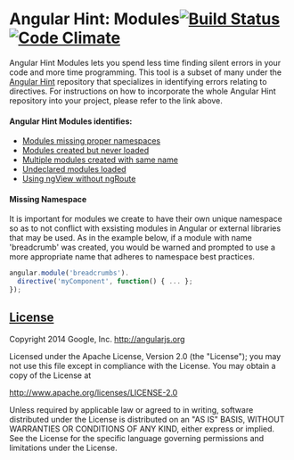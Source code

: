 Angular Hint: Modules[![Build Status](https://travis-ci.org/angular/angular-hint-modules.svg?branch=master)](https://travis-ci.org/angular/angular-hint-modules)[![Code Climate](https://codeclimate.com/github/angular/angular-hint-modules.png)](https://codeclimate.com/github/angular/angular-hint-modules)
===================

Angular Hint Modules lets you spend less time finding silent errors in your code and more time programming. This tool is a subset of many under the [Angular Hint](https://github.com/angular/angular-hint) repository that specializes in identifying errors relating to directives. For instructions on how to incorporate the whole Angular Hint repository into your project, please refer to the link above.

#### Angular Hint Modules identifies:
  - [Modules missing proper namespaces](#missing-namespace)
  - [Modules created but never loaded](#misspelled-directives-and-attributes)
  - [Multiple modules created with same name](#missing-required-attributes)
  - [Undeclared modules loaded](#misspelled-directives-and-attributes)
  - [Using ngView without ngRoute](#following-restrict-property)

#### Missing Namespace
It is important for modules we create to have their own unique namespace so as to not conflict with exsisting modules in Angular or external libraries that may be used. As in the example below, if a module with name 'breadcrumb' was created, you would be warned and prompted to use a more appropriate name that adheres to namespace best practices.
```javascript
angular.module('breadcrumbs').
  directive('myComponent', function() { ... };
});
```
## [License](LICENSE)

Copyright 2014 Google, Inc. http://angularjs.org

Licensed under the Apache License, Version 2.0 (the "License");
you may not use this file except in compliance with the License.
You may obtain a copy of the License at

   http://www.apache.org/licenses/LICENSE-2.0

Unless required by applicable law or agreed to in writing, software
distributed under the License is distributed on an "AS IS" BASIS,
WITHOUT WARRANTIES OR CONDITIONS OF ANY KIND, either express or implied.
See the License for the specific language governing permissions and
limitations under the License.
